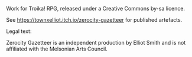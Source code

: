 Work for Troika! RPG, released under a Creative Commons by-sa licence.

See https://townxelliot.itch.io/zerocity-gazetteer for published artefacts.

Legal text:

Zerocity Gazetteer is an independent production by Elliot Smith and is not affiliated with the Melsonian Arts Council.

